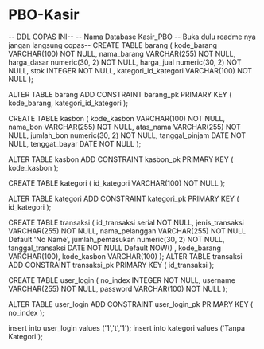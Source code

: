 # PBO-Kasir

-- DDL COPAS INI--
-- Nama Database Kasir_PBO
-- Buka dulu readme nya jangan langsung copas--
CREATE TABLE barang (
    kode_barang VARCHAR(100) NOT NULL,
    nama_barang VARCHAR(255) NOT NULL,
    harga_dasar numeric(30, 2) NOT NULL,
    harga_jual  numeric(30, 2) NOT NULL,
    stok        INTEGER NOT NULL,
    kategori_id_kategori VARCHAR(100) NOT NULL
);

ALTER TABLE barang ADD CONSTRAINT barang_pk PRIMARY KEY ( kode_barang,
                                                          kategori_id_kategori );

CREATE TABLE kasbon (
    kode_kasbon    VARCHAR(100) NOT NULL,
    nama_bon       VARCHAR(255) NOT NULL,
    atas_nama      VARCHAR(255) NOT NULL,
    jumlah_bon     numeric(30, 2) NOT NULL,
    tanggal_pinjam DATE NOT NULL,
    tenggat_bayar  DATE NOT NULL
);

ALTER TABLE kasbon ADD CONSTRAINT kasbon_pk PRIMARY KEY ( kode_kasbon );

CREATE TABLE kategori (
    id_kategori VARCHAR(100) NOT NULL
);

ALTER TABLE kategori ADD CONSTRAINT kategori_pk PRIMARY KEY ( id_kategori );

CREATE TABLE transaksi (
    id_transaksi      serial NOT NULL,
    jenis_transaksi   VARCHAR(255) NOT NULL,
    nama_pelanggan    VARCHAR(255) NOT NULL Default 'No Name',
    jumlah_pemasukan  numeric(30, 2) NOT NULL,
    tanggal_transaksi DATE NOT NULL Default NOW() ,
    kode_barang       VARCHAR(100),
    kode_kasbon       VARCHAR(100)
);
ALTER TABLE transaksi ADD CONSTRAINT transaksi_pk PRIMARY KEY ( id_transaksi );

CREATE TABLE user_login (
    no_index INTEGER NOT NULL,
    username VARCHAR(255) NOT NULL,
    password VARCHAR(100) NOT NULL
);

ALTER TABLE user_login ADD CONSTRAINT user_login_pk PRIMARY KEY ( no_index );

insert into user_login values ('1','t','1');
insert into kategori values ('Tanpa Kategori');

